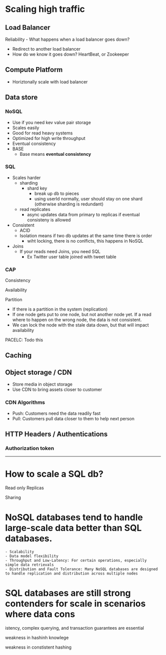 
# Scaling high traffic

## Load Balancer

Reliability - What happens when a load balancer goes down?

- Redirect to another load balancer
- How do we know it goes down? HeartBeat, or Zookeeper

## Compute Platform

- Horiztonally scale with load balancer

## Data store

### NoSQL

- Use if you need kev value pair storage
- Scales easily
- Good for read heavy systems
- Optimized for high write throughput
- Eventual consistency
- BASE
  - Base means **eventual consistency**

### SQL

- Scales harder
  - sharding
    - shard key
      - break up db to pieces
      - using userId normally, user should stay on one shard (otherwise sharding is redundant)
  - read replicates
    - async updates data from primary to replicas if eventual consisteny is allowed 
- Consistent
  - ACID
  - Isolation means if two db updates at the same time there is order
    - wiht locking, there is no conlficts, this happens in NoSQL
- Joins
  - If your reads need Joins, you need SQL
    - Ex Twitter user table joined with tweet table

### CAP

Consistency

Availability

Partition

- If there is a partition in the system (replication)
- If one node gets put to one node, but not another node yet. If a read where to happen on the wrong node, the data is not consistent.
- We can lock the node with the stale data down, but that will impact availability


PACELC: Todo this

## Caching

## Object storage / CDN

- Store media in object storage
- Use CDN to bring assets closer to customer

### CDN Algorithms

- Push: Customers need the data readily fast
- Pull: Customers pull data closer to them to help next person


## HTTP Headers / Authentications

### Authorization token


---

# How to scale a SQL db?

Read only Replicas

Sharing



# NoSQL databases tend to handle large-scale data better than SQL databases.
    - Scalability
    - Data model flexibility
    - Throughput and Low-Latency: For certain operations, especially simple data retrievals
    - Distribution and Fault Tolerance: Many NoSQL databases are designed to handle replication and distribution across multiple nodes


# SQL databases are still strong contenders for scale in scenarios where data cons
istency, complex querying, and transaction guarantees are essential


weakness
in hashinh knowlege

weakness in constistent hashing


